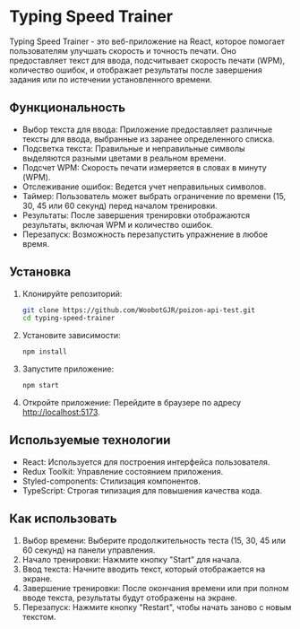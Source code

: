# Typing Speed Trainer

Typing Speed Trainer - это веб-приложение на React, которое помогает пользователям улучшать скорость и точность печати. Оно предоставляет текст для ввода, подсчитывает скорость печати (WPM), количество ошибок, и отображает результаты после завершения задания или по истечении установленного времени.

## Функциональность

- Выбор текста для ввода: Приложение предоставляет различные тексты для ввода, выбранные из заранее определенного списка.
- Подсветка текста: Правильные и неправильные символы выделяются разными цветами в реальном времени.
- Подсчет WPM: Скорость печати измеряется в словах в минуту (WPM).
- Отслеживание ошибок: Ведется учет неправильных символов.
- Таймер: Пользователь может выбрать ограничение по времени (15, 30, 45 или 60 секунд) перед началом тренировки.
- Результаты: После завершения тренировки отображаются результаты, включая WPM и количество ошибок.
- Перезапуск: Возможность перезапустить упражнение в любое время.

## Установка

1. Клонируйте репозиторий:

   ```bash
   git clone https://github.com/WoobotGJR/poizon-api-test.git
   cd typing-speed-trainer
   ```

2. Установите зависимости:

   ```bash
   npm install
   ```

3. Запустите приложение:

   ```bash
   npm start
   ```

4. Откройте приложение:
   Перейдите в браузере по адресу [http://localhost:5173](http://localhost:5173).

## Используемые технологии

- React: Используется для построения интерфейса пользователя.
- Redux Toolkit: Управление состоянием приложения.
- Styled-components: Стилизация компонентов.
- TypeScript: Строгая типизация для повышения качества кода.

## Как использовать

1. Выбор времени: Выберите продолжительность теста (15, 30, 45 или 60 секунд) на панели управления.
2. Начало тренировки: Нажмите кнопку "Start" для начала.
3. Ввод текста: Начните вводить текст, который отображается на экране.
4. Завершение тренировки: После окончания времени или при полном вводе текста, результаты будут отображены на экране.
5. Перезапуск: Нажмите кнопку "Restart", чтобы начать заново с новым текстом.
